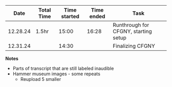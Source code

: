
| Date     | Total Time | Time started | Time ended | Task                                 |
| -------- | ---------- | ------------ | ---------- | ------------------------------------ |
| 12.28.24 | 1.5hr      | 15:00        | 16:28      | Runthrough for CFGNY, starting setup |
| 12.31.24 |            | 14:30        |            | Finalizing CFGNY                     |
**Notes**
- Parts of transcript that are still labeled inaudible
- Hammer museum images - some repeats
	- Reupload 5 smaller